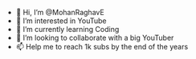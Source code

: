 - 👋 Hi, I’m @MohanRaghavE
- 👀 I’m interested in YouTube
- 🌱 I’m currently learning Coding
- 💞️ I’m looking to collaborate with a big YouTuber
- 📫 Help me to reach 1k subs by the end of the years

<!---
MohanRaghavE/MohanRaghavE is a ✨ special ✨ repository because its `README.md` (this file) appears on your GitHub profile.
You can click the Preview link to take a look at your changes.
--->
